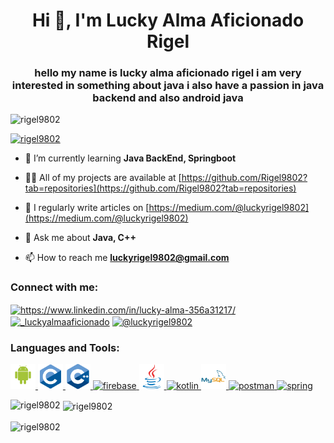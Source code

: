 <h1 align="center">Hi 👋, I'm Lucky Alma Aficionado Rigel</h1>
<h3 align="center">hello my name is lucky alma aficionado rigel i am very interested in something about java i also have a passion in java backend and also android java</h3>

<p align="left"> <img src="https://komarev.com/ghpvc/?username=rigel9802&label=Profile%20views&color=0e75b6&style=flat" alt="rigel9802" /> </p>

<p align="left"> <a href="https://github.com/ryo-ma/github-profile-trophy"><img src="https://github-profile-trophy.vercel.app/?username=rigel9802" alt="rigel9802" /></a> </p>

- 🌱 I’m currently learning **Java BackEnd, Springboot**

- 👨‍💻 All of my projects are available at [https://github.com/Rigel9802?tab=repositories](https://github.com/Rigel9802?tab=repositories)

- 📝 I regularly write articles on [https://medium.com/@luckyrigel9802](https://medium.com/@luckyrigel9802)

- 💬 Ask me about **Java, C++**

- 📫 How to reach me **luckyrigel9802@gmail.com**

<h3 align="left">Connect with me:</h3>
<p align="left">
<a href="https://linkedin.com/in/https://www.linkedin.com/in/lucky-alma-356a31217/" target="blank"><img align="center" src="https://raw.githubusercontent.com/rahuldkjain/github-profile-readme-generator/master/src/images/icons/Social/linked-in-alt.svg" alt="https://www.linkedin.com/in/lucky-alma-356a31217/" height="30" width="40" /></a>
<a href="https://instagram.com/_luckyalmaaficionado" target="blank"><img align="center" src="https://raw.githubusercontent.com/rahuldkjain/github-profile-readme-generator/master/src/images/icons/Social/instagram.svg" alt="_luckyalmaaficionado" height="30" width="40" /></a>
<a href="https://medium.com/@luckyrigel9802" target="blank"><img align="center" src="https://raw.githubusercontent.com/rahuldkjain/github-profile-readme-generator/master/src/images/icons/Social/medium.svg" alt="@luckyrigel9802" height="30" width="40" /></a>
</p>

<h3 align="left">Languages and Tools:</h3>
<p align="left"> <a href="https://developer.android.com" target="_blank" rel="noreferrer"> <img src="https://raw.githubusercontent.com/devicons/devicon/master/icons/android/android-original-wordmark.svg" alt="android" width="40" height="40"/> </a> <a href="https://www.cprogramming.com/" target="_blank" rel="noreferrer"> <img src="https://raw.githubusercontent.com/devicons/devicon/master/icons/c/c-original.svg" alt="c" width="40" height="40"/> </a> <a href="https://www.w3schools.com/cpp/" target="_blank" rel="noreferrer"> <img src="https://raw.githubusercontent.com/devicons/devicon/master/icons/cplusplus/cplusplus-original.svg" alt="cplusplus" width="40" height="40"/> </a> <a href="https://firebase.google.com/" target="_blank" rel="noreferrer"> <img src="https://www.vectorlogo.zone/logos/firebase/firebase-icon.svg" alt="firebase" width="40" height="40"/> </a> <a href="https://www.java.com" target="_blank" rel="noreferrer"> <img src="https://raw.githubusercontent.com/devicons/devicon/master/icons/java/java-original.svg" alt="java" width="40" height="40"/> </a> <a href="https://kotlinlang.org" target="_blank" rel="noreferrer"> <img src="https://www.vectorlogo.zone/logos/kotlinlang/kotlinlang-icon.svg" alt="kotlin" width="40" height="40"/> </a> <a href="https://www.mysql.com/" target="_blank" rel="noreferrer"> <img src="https://raw.githubusercontent.com/devicons/devicon/master/icons/mysql/mysql-original-wordmark.svg" alt="mysql" width="40" height="40"/> </a> <a href="https://postman.com" target="_blank" rel="noreferrer"> <img src="https://www.vectorlogo.zone/logos/getpostman/getpostman-icon.svg" alt="postman" width="40" height="40"/> </a> <a href="https://spring.io/" target="_blank" rel="noreferrer"> <img src="https://www.vectorlogo.zone/logos/springio/springio-icon.svg" alt="spring" width="40" height="40"/> </a> </p>

<p><img align="left" src="https://github-readme-stats.vercel.app/api/top-langs?username=rigel9802&show_icons=true&locale=en&layout=compact" alt="rigel9802" /></p>

<p>&nbsp;<img align="center" src="https://github-readme-stats.vercel.app/api?username=rigel9802&show_icons=true&locale=en" alt="rigel9802" /></p>

<p><img align="center" src="https://github-readme-streak-stats.herokuapp.com/?user=rigel9802&" alt="rigel9802" /></p>
